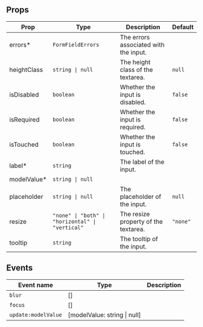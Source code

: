 <!-- This file is automatically generated, do not edit manually. -->

<script setup>
import FormTextareaPlayground from './FormTextareaPlayground.vue'
</script>

<FormTextareaPlayground />

## Props

| Prop | Type | Description | Default |
| ---- | ---- | ----------- | ------- |
| errors* | `FormFieldErrors` | The errors associated with the input. |  |
| heightClass | `string \| null` | The height class of the textarea. | `null` |
| isDisabled | `boolean` | Whether the input is disabled. | `false` |
| isRequired | `boolean` | Whether the input is required. | `false` |
| isTouched | `boolean` | Whether the input is touched. | `false` |
| label* | `string` | The label of the input. |  |
| modelValue* | `string \| null` |  |  |
| placeholder | `string \| null` | The placeholder of the input. | `null` |
| resize | `"none" \| "both" \| "horizontal" \| "vertical"` | The resize property of the textarea. | `"none"` |
| tooltip | `string` | The tooltip of the input. |  |


## Events

| Event name | Type | Description |
| ---------- | ---- | ----------- |
| `blur` | [] |  |
| `focus` | [] |  |
| `update:modelValue` | [modelValue: string \| null] |  |

